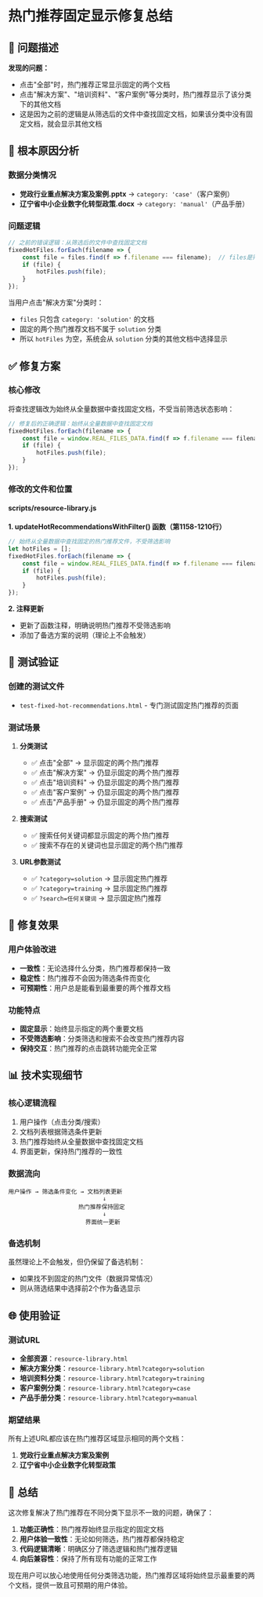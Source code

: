 # 热门推荐固定显示修复总结

## 🐛 问题描述

**发现的问题：**
- 点击"全部"时，热门推荐正常显示固定的两个文档
- 点击"解决方案"、"培训资料"、"客户案例"等分类时，热门推荐显示了该分类下的其他文档
- 这是因为之前的逻辑是从筛选后的文件中查找固定文档，如果该分类中没有固定文档，就会显示其他文档

## 🔧 根本原因分析

### 数据分类情况
- **党政行业重点解决方案及案例.pptx** → `category: 'case'`（客户案例）
- **辽宁省中小企业数字化转型政策.docx** → `category: 'manual'`（产品手册）

### 问题逻辑
```javascript
// 之前的错误逻辑：从筛选后的文件中查找固定文档
fixedHotFiles.forEach(filename => {
    const file = files.find(f => f.filename === filename);  // files是筛选后的结果
    if (file) {
        hotFiles.push(file);
    }
});
```

当用户点击"解决方案"分类时：
- `files` 只包含 `category: 'solution'` 的文档
- 固定的两个热门推荐文档不属于 `solution` 分类
- 所以 `hotFiles` 为空，系统会从 `solution` 分类的其他文档中选择显示

## ✅ 修复方案

### 核心修改
将查找逻辑改为始终从全量数据中查找固定文档，不受当前筛选状态影响：

```javascript
// 修复后的正确逻辑：始终从全量数据中查找固定文档
fixedHotFiles.forEach(filename => {
    const file = window.REAL_FILES_DATA.find(f => f.filename === filename);  // 从全量数据查找
    if (file) {
        hotFiles.push(file);
    }
});
```

### 修改的文件和位置

#### scripts/resource-library.js
**1. updateHotRecommendationsWithFilter() 函数（第1158-1210行）**
```javascript
// 始终从全量数据中查找固定的热门推荐文件，不受筛选影响
let hotFiles = [];
fixedHotFiles.forEach(filename => {
    const file = window.REAL_FILES_DATA.find(f => f.filename === filename);
    if (file) {
        hotFiles.push(file);
    }
});
```

**2. 注释更新**
- 更新了函数注释，明确说明热门推荐不受筛选影响
- 添加了备选方案的说明（理论上不会触发）

## 🧪 测试验证

### 创建的测试文件
- `test-fixed-hot-recommendations.html` - 专门测试固定热门推荐的页面

### 测试场景
1. **分类测试**
   - ✅ 点击"全部" → 显示固定的两个热门推荐
   - ✅ 点击"解决方案" → 仍显示固定的两个热门推荐
   - ✅ 点击"培训资料" → 仍显示固定的两个热门推荐
   - ✅ 点击"客户案例" → 仍显示固定的两个热门推荐
   - ✅ 点击"产品手册" → 仍显示固定的两个热门推荐

2. **搜索测试**
   - ✅ 搜索任何关键词都显示固定的两个热门推荐
   - ✅ 搜索不存在的关键词也显示固定的两个热门推荐

3. **URL参数测试**
   - ✅ `?category=solution` → 显示固定热门推荐
   - ✅ `?category=training` → 显示固定热门推荐
   - ✅ `?search=任何关键词` → 显示固定热门推荐

## 🎯 修复效果

### 用户体验改进
- **一致性**：无论选择什么分类，热门推荐都保持一致
- **稳定性**：热门推荐不会因为筛选条件而变化
- **可预期性**：用户总是能看到最重要的两个推荐文档

### 功能特点
- **固定显示**：始终显示指定的两个重要文档
- **不受筛选影响**：分类筛选和搜索不会改变热门推荐内容
- **保持交互**：热门推荐的点击跳转功能完全正常

## 📊 技术实现细节

### 核心逻辑流程
1. 用户操作（点击分类/搜索）
2. 文档列表根据筛选条件更新
3. 热门推荐始终从全量数据中查找固定文档
4. 界面更新，保持热门推荐的一致性

### 数据流向
```
用户操作 → 筛选条件变化 → 文档列表更新
                           ↓
                    热门推荐保持固定
                           ↓
                      界面统一更新
```

### 备选机制
虽然理论上不会触发，但仍保留了备选机制：
- 如果找不到固定的热门文件（数据异常情况）
- 则从筛选结果中选择前2个作为备选显示

## 🌐 使用验证

### 测试URL
- **全部资源**：`resource-library.html`
- **解决方案分类**：`resource-library.html?category=solution`
- **培训资料分类**：`resource-library.html?category=training`
- **客户案例分类**：`resource-library.html?category=case`
- **产品手册分类**：`resource-library.html?category=manual`

### 期望结果
所有上述URL都应该在热门推荐区域显示相同的两个文档：
1. **党政行业重点解决方案及案例**
2. **辽宁省中小企业数字化转型政策**

## 📝 总结

这次修复解决了热门推荐在不同分类下显示不一致的问题，确保了：

1. **功能正确性**：热门推荐始终显示指定的固定文档
2. **用户体验一致性**：无论如何筛选，热门推荐都保持稳定
3. **代码逻辑清晰**：明确区分了筛选逻辑和热门推荐逻辑
4. **向后兼容性**：保持了所有现有功能的正常工作

现在用户可以放心地使用任何分类筛选功能，热门推荐区域将始终显示最重要的两个文档，提供一致且可预期的用户体验。
